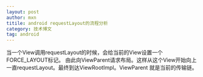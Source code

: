 ```yaml
---
layout: post
author: mxn
titile: android requestLayout的流程分析
category: 技术博文
tag: android
---
```


当一个View调用requestLayout的时候，会给当前的View设置一个FORCE_LAYOUT标记。
由此向ViewParent请求布局。这样从这个View开始向上一直requestLayout。最终到达ViewRootImpl。ViewParent 就是当前的传输链。